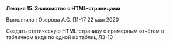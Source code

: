 **Лекция 15. Знакомство с HTML-страницами**

Выполнила : Озерова А.С. П1-17 22 мая 2020

Создать статическую HTML-страницу с примерным отчётом в табличном виде по одной из таблиц ЛЗ-10
